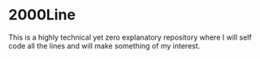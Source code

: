 # 2000Line
This is a highly technical yet zero explanatory repository where I will self code all the lines and will make something of my interest.
